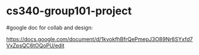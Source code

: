 # cs340-group101-project


#google doc for collab and design:

https://docs.google.com/document/d/1kvokfhBfrQePmepJ3O89Nr6SYxfd7VxZpsQC6tOQoPU/edit

